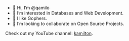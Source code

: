 - 👋 Hi, I’m @qamilo
- 👀 I’m interested in Databases and Web Development.
- 🌱 I like Gophers.
- 💞️ I’m looking to collaborate on Open Source Projects.

Check out my YouTube channel: [kamilton](https://www.youtube.com/channel/UC3q7XzQ98yYKa54xQCBe-qg).

<!---
qamilo/qamilo is a ✨ special ✨ repository because its `README.md` (this file) appears on your GitHub profile.
You can click the Preview link to take a look at your changes.
--->
